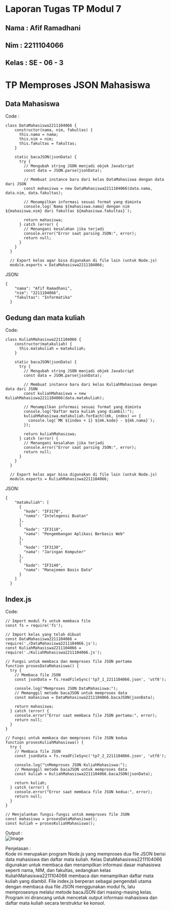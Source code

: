 # Laporan Tugas TP Modul 7

<h2> Nama  : Afif Ramadhani</h2>
<h2> Nim   : 2211104066</h2>
<h2> Kelas : SE - 06 - 3</h2>

# TP Memproses JSON Mahasiswa

## Data Mahasiswa
Code :
```
class DataMahasiswa2211104066 {
    constructor(nama, nim, fakultas) {
      this.nama = nama;
      this.nim = nim;
      this.fakultas = fakultas;
    }
  
    static bacaJSON(jsonData) {
      try {
        // Mengubah string JSON menjadi objek JavaScript
        const data = JSON.parse(jsonData);
        
        // Membuat instance baru dari kelas DataMahasiswa dengan data dari JSON
        const mahasiswa = new DataMahasiswa2211104066(data.nama, data.nim, data.fakultas);
        
        // Menampilkan informasi sesuai format yang diminta
        console.log(`Nama ${mahasiswa.nama} dengan nim ${mahasiswa.nim} dari fakultas ${mahasiswa.fakultas}`);
        
        return mahasiswa;
      } catch (error) {
        // Menangani kesalahan jika terjadi
        console.error("Error saat parsing JSON:", error);
        return null;
      }
    }
  }
  
  // Export kelas agar bisa digunakan di file lain (untuk Node.js)
  module.exports = DataMahasiswa2211104066;
```

JSON:
```
{
    "nama": "Afif Ramadhani",
    "nim": "2211104066",
    "fakultas": "Informatika"
  }
```

## Gedung dan mata kuliah
Code:
```
class KuliahMahasiswa2211104066 {
    constructor(matakuliah) {
      this.matakuliah = matakuliah;
    }
  
    static bacaJSON(jsonData) {
      try {
        // Mengubah string JSON menjadi objek JavaScript
        const data = JSON.parse(jsonData);
        
        // Membuat instance baru dari kelas KuliahMahasiswa dengan data dari JSON
        const kuliahMahasiswa = new KuliahMahasiswa2211104066(data.matakuliah);
        
        // Menampilkan informasi sesuai format yang diminta
        console.log("Daftar mata kuliah yang diambil:");
        kuliahMahasiswa.matakuliah.forEach((mk, index) => {
          console.log(`MK ${index + 1} ${mk.kode} - ${mk.nama}`);
        });
        
        return kuliahMahasiswa;
      } catch (error) {
        // Menangani kesalahan jika terjadi
        console.error("Error saat parsing JSON:", error);
        return null;
      }
    }
  }
  
  // Export kelas agar bisa digunakan di file lain (untuk Node.js)
  module.exports = KuliahMahasiswa2211104066;
```

JSON:
```
{
    "matakuliah": [
      {
        "kode": "IF3170",
        "nama": "Intelegensi Buatan"
      },
      {
        "kode": "IF3110",
        "nama": "Pengembangan Aplikasi Berbasis Web"
      },
      {
        "kode": "IF3130",
        "nama": "Jaringan Komputer"
      },
      {
        "kode": "IF3140",
        "nama": "Manajemen Basis Data"
      }
    ]
  }
```

## Index.js
Code:
```
// Import modul fs untuk membaca file
const fs = require('fs');

// Import kelas yang telah dibuat
const DataMahasiswa2211104066 = require('./DataMahasiswa2211104066.js');
const KuliahMahasiswa2211104066 = require('./KuliahMahasiswa2211104066.js');

// Fungsi untuk membaca dan memproses file JSON pertama
function prosesDataMahasiswa() {
  try {
    // Membaca file JSON
    const jsonData = fs.readFileSync('tp7_1_2211104066.json', 'utf8');
    
    console.log("Memproses JSON DataMahasiswa:");
    // Memanggil metode bacaJSON untuk memproses data
    const mahasiswa = DataMahasiswa2211104066.bacaJSON(jsonData);
    
    return mahasiswa;
  } catch (error) {
    console.error("Error saat membaca file JSON pertama:", error);
    return null;
  }
}

// Fungsi untuk membaca dan memproses file JSON kedua
function prosesKuliahMahasiswa() {
  try {
    // Membaca file JSON
    const jsonData = fs.readFileSync('tp7_2_2211104066.json', 'utf8');
    
    console.log("\nMemproses JSON KuliahMahasiswa:");
    // Memanggil metode bacaJSON untuk memproses data
    const kuliah = KuliahMahasiswa2211104066.bacaJSON(jsonData);
    
    return kuliah;
  } catch (error) {
    console.error("Error saat membaca file JSON kedua:", error);
    return null;
  }
}

// Menjalankan fungsi-fungsi untuk memproses file JSON
const mahasiswa = prosesDataMahasiswa();
const kuliah = prosesKuliahMahasiswa();
```

Output : <br>
![Image](https://github.com/user-attachments/assets/89149945-ef87-4b1e-9274-db52c138991e)

Penjelasan : <br>
Kode ini merupakan program Node.js yang memproses dua file JSON berisi data mahasiswa dan daftar mata kuliah. 
Kelas DataMahasiswa2211104066 digunakan untuk membaca dan menampilkan informasi dasar mahasiswa seperti nama, NIM, dan fakultas, 
sedangkan kelas KuliahMahasiswa2211104066 membaca dan menampilkan daftar mata kuliah yang diambil. 
File index.js berperan sebagai pengendali utama dengan membaca dua file JSON menggunakan modul fs, lalu memprosesnya melalui metode bacaJSON dari masing-masing kelas. 
Program ini dirancang untuk mencetak output informasi mahasiswa dan daftar mata kuliah secara terstruktur ke konsol.
